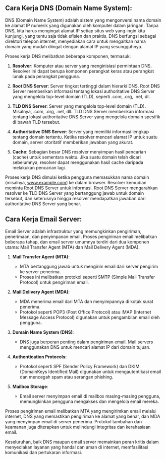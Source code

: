 ## Cara Kerja DNS (Domain Name System):

DNS (Domain Name System) adalah sistem yang mengonversi nama domain ke alamat IP numerik yang digunakan oleh komputer dalam jaringan. Tanpa DNS, kita harus mengingat alamat IP setiap situs web yang ingin kita kunjungi, yang tentu saja tidak efisien dan praktis. DNS berfungsi sebagai direktori telepon internet, menyediakan cara untuk mengaitkan nama domain yang mudah diingat dengan alamat IP yang sesungguhnya.

Proses kerja DNS melibatkan beberapa komponen, termasuk:

1. **Resolver**: Komputer atau server yang menginisiasi permintaan DNS. Resolver ini dapat berupa komponen perangkat keras atau perangkat lunak pada perangkat pengguna.

2. **Root DNS Server**: Server tingkat tertinggi dalam hierarki DNS. Root DNS Server memberikan informasi tentang lokasi authoritative DNS Server yang mengelola top-level domain (TLD), seperti .com, .org, .net, dll.

3. **TLD DNS Server**: Server yang mengelola top-level domain (TLD). Misalnya, .com, .org, .net, dll. TLD DNS Server memberikan informasi tentang lokasi authoritative DNS Server yang mengelola domain spesifik di bawah TLD tersebut.

4. **Authoritative DNS Server**: Server yang memiliki informasi lengkap tentang domain tertentu. Ketika resolver mencari alamat IP untuk suatu domain, server otoritatif memberikan jawaban yang akurat.

5. **Cache**: Sebagian besar DNS resolver menyimpan hasil pencarian (cache) untuk sementara waktu. Jika suatu domain telah dicari sebelumnya, resolver dapat menggunakan hasil cache daripada melakukan pencarian lagi.

Proses kerja DNS dimulai ketika pengguna memasukkan nama domain (misalnya, www.example.com) ke dalam browser. Resolver kemudian meminta Root DNS Server untuk informasi. Root DNS Server mengarahkan resolver ke TLD DNS Server yang bertanggung jawab untuk domain tersebut, dan seterusnya hingga resolver mendapatkan jawaban dari authoritative DNS Server yang benar.

## Cara Kerja Email Server:

Email Server adalah infrastruktur yang memungkinkan pengiriman, penerimaan, dan penyimpanan email. Proses pengiriman email melibatkan beberapa tahap, dan email server umumnya terdiri dari dua komponen utama: Mail Transfer Agent (MTA) dan Mail Delivery Agent (MDA).

1. **Mail Transfer Agent (MTA)**:

   - MTA bertanggung jawab untuk mengirim email dari server pengirim ke server penerima.
   - Proses ini melibatkan protokol seperti SMTP (Simple Mail Transfer Protocol) untuk pengiriman email.

2. **Mail Delivery Agent (MDA)**:

   - MDA menerima email dari MTA dan menyimpannya di kotak surat penerima.
   - Protokol seperti POP3 (Post Office Protocol) atau IMAP (Internet Message Access Protocol) digunakan untuk pengambilan email oleh pengguna.

3. **Domain Name System (DNS)**:

   - DNS juga berperan penting dalam pengiriman email. Mail servers menggunakan DNS untuk mencari alamat IP dari domain tujuan.

4. **Authentication Protocols**:

   - Protokol seperti SPF (Sender Policy Framework) dan DKIM (DomainKeys Identified Mail) digunakan untuk mengautentikasi email dan mencegah spam atau serangan phishing.

5. **Mailbox Storage**:
   - Email server menyimpan email di mailbox masing-masing pengguna, memungkinkan pengguna mengakses dan mengelola email mereka.

Proses pengiriman email melibatkan MTA yang mengirimkan email melalui internet, DNS yang memastikan pengiriman ke alamat yang benar, dan MDA yang menyimpan email di server penerima. Protokol tambahan dan keamanan juga diterapkan untuk melindungi integritas dan kerahasiaan email.

Keseluruhan, baik DNS maupun email server memainkan peran kritis dalam menyediakan layanan yang handal dan aman di internet, memfasilitasi komunikasi dan pertukaran informasi.
